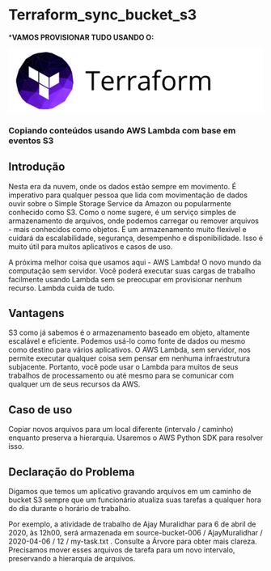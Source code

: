 # Terraform_sync_bucket_s3

***VAMOS PROVISIONAR TUDO USANDO O:**

![](https://github.com/cmachadox/terraform_sync_bucket_s3/blob/master/logo-terraform.png)

### Copiando conteúdos usando AWS Lambda com base em eventos S3

## Introdução

Nesta era da nuvem, onde os dados estão sempre em movimento. É imperativo para qualquer pessoa que lida com movimentação de dados ouvir sobre o Simple Storage Service da Amazon ou popularmente conhecido como S3. Como o nome sugere, é um serviço simples de armazenamento de arquivos, onde podemos carregar ou remover arquivos - mais conhecidos como objetos. É um armazenamento muito flexível e cuidará da escalabilidade, segurança, desempenho e disponibilidade. Isso é muito útil para muitos aplicativos e casos de uso.

A próxima melhor coisa que usamos aqui - AWS Lambda! O novo mundo da computação sem servidor. Você poderá executar suas cargas de trabalho facilmente usando Lambda sem se preocupar em provisionar nenhum recurso. Lambda cuida de tudo.

## Vantagens

S3 como já sabemos é o armazenamento baseado em objeto, altamente escalável e eficiente. Podemos usá-lo como fonte de dados ou mesmo como destino para vários aplicativos. O AWS Lambda, sem servidor, nos permite executar qualquer coisa sem pensar em nenhuma infraestrutura subjacente. Portanto, você pode usar o Lambda para muitos de seus trabalhos de processamento ou até mesmo para se comunicar com qualquer um de seus recursos da AWS.

## Caso de uso
Copiar novos arquivos para um local diferente (intervalo / caminho) enquanto preserva a hierarquia. Usaremos o AWS Python SDK para resolver isso.

## Declaração do Problema

Digamos que temos um aplicativo gravando arquivos em um caminho de bucket S3 sempre que um funcionário atualiza suas tarefas a qualquer hora do dia durante o horário de trabalho.

Por exemplo, a atividade de trabalho de Ajay Muralidhar para 6 de abril de 2020, às 12h00, será armazenada em source-bucket-006 / AjayMuralidhar / 2020-04-06 / 12 / my-task.txt . Consulte a Árvore para obter mais clareza. Precisamos mover esses arquivos de tarefa para um novo intervalo, preservando a hierarquia de arquivos.
